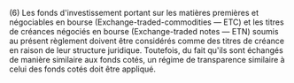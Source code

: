 (6) Les fonds d'investissement portant sur les matières premières et négociables en bourse (Exchange-traded-commodities — ETC) et les titres de créances négociés en bourse (Exchange-traded notes — ETN) soumis au présent règlement doivent être considérés comme des titres de créance en raison de leur structure juridique. Toutefois, du fait qu'ils sont échangés de manière similaire aux fonds cotés, un régime de transparence similaire à celui des fonds cotés doit être appliqué.